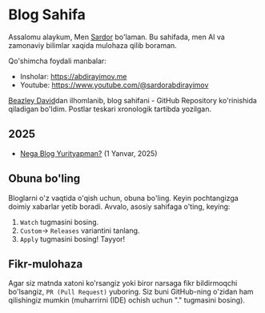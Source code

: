 # Blog Sahifa

Assalomu alaykum, Men [Sardor](https://github.com/AbdirayimovS) bo'laman. Bu sahifada, men AI va zamonaviy bilimlar xaqida mulohaza qilib boraman.

Qo'shimcha foydali manbalar: <!-- Check out my essays below: -->
* Insholar: https://abdirayimov.me
* Youtube: https://www.youtube.com/@sardorabdirayimov
<!--* Talks: To be added in 2025. I will add for sure. InshaAllah -->
<!--* Tutorials: To be added in 2025 -->

[Beazley David](https://github.com/dabeaz/blog)dan ilhomlanib, blog sahifani - GitHub Repository ko'rinishida qiladigan bo'ldim. Postlar teskari xronologik tartibda yozilgan.

## 2025
* [Nega Blog Yurityapman?](2025/nega_blog_yurityapman.md) (1 Yanvar, 2025)

<!--## YYYY
* Title-of-blog-and-link - date?
-->

## Obuna bo'ling
Bloglarni o'z vaqtida o'qish uchun, obuna bo'ling. Keyin pochtangizga doimiy xabarlar yetib boradi.
Avvalo, asosiy sahifaga o'ting, keying:
  1. `Watch` tugmasini bosing.
  2. `Custom`-> `Releases` variantini tanlang.
  3. `Apply` tugmasini bosing! Tayyor!

## Fikr-mulohaza

Agar siz matnda xatoni ko'rsangiz yoki biror narsaga fikr bildirmoqchi bo'lsangiz, `PR (Pull Request)` yuboring. Siz buni GitHub-ning o'zidan ham qilishingiz mumkin (muharrirni (IDE) ochish uchun "." tugmasini bosing).
